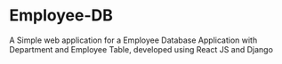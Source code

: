# Employee-DB
A Simple web application for a Employee Database Application with Department and Employee Table, developed using React JS and Django

